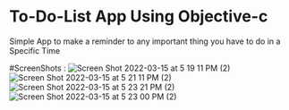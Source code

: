 # To-Do-List App Using Objective-c 
Simple App to make a reminder to any important thing you have to do in a Specific Time


#ScreenShots :
![Screen Shot 2022-03-15 at 5 19 11 PM (2)](https://user-images.githubusercontent.com/59672716/158414074-d7295acb-35af-4878-b150-aa6e3f684570.png)
![Screen Shot 2022-03-15 at 5 21 11 PM (2)](https://user-images.githubusercontent.com/59672716/158414108-790138a6-65b0-4de4-b549-dc1a6c398d16.png)
![Screen Shot 2022-03-15 at 5 23 21 PM (2)](https://user-images.githubusercontent.com/59672716/158414123-b43aead4-7366-40a3-bb1a-375dcedf8a69.png)
![Screen Shot 2022-03-15 at 5 23 00 PM (2)](https://user-images.githubusercontent.com/59672716/158414135-00c1cabd-bac0-4972-b2b5-097cd1159419.png)
